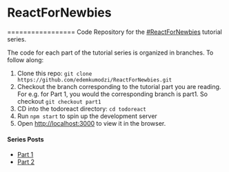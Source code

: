 # ReactForNewbies
=================
Code Repository for the [#ReactForNewbies](https://medium.com/search?q=%23reactfornewbies) tutorial series.

The code for each part of the tutorial series is organized in branches. To follow along:

1. Clone this repo: `git clone https://github.com/edemkumodzi/ReactForNewbies.git`
2. Checkout the branch corresponding to the tutorial part you are reading. For e.g. for Part 1, you would the corresponding branch is part1. So checkout `git checkout part1`
3. CD into the todoreact directory: `cd todoreact`
4. Run `npm start` to spin up the development server
5. Open [http://localhost:3000](http://localhost:3000) to view it in the browser.

#### Series Posts

* [Part 1](https://edemkumodzi.com/reactfornewbies-building-a-todo-app-with-create-react-app-part-1-5aae4bd637ee#.qm0orijht)
* [Part 2](https://edemkumodzi.com/reactfornewbies-building-a-todo-app-with-create-react-app-part-2-f846e2d8b820#.sp6q3ph7n)
